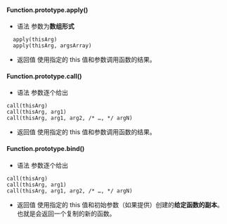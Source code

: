 #### Function.prototype.apply()
* 语法
  参数为**数组形式**
```
  apply(thisArg)
  apply(thisArg, argsArray)
```

* 返回值
使用指定的 this 值和参数调用函数的结果。

#### Function.prototype.call()
* 语法
  参数逐个给出
```
call(thisArg)
call(thisArg, arg1)
call(thisArg, arg1, arg2, /* …, */ argN)
```

* 返回值
使用指定的 this 值和参数调用函数的结果。

#### Function.prototype.bind()
* 语法
  参数逐个给出
```
call(thisArg)
call(thisArg, arg1)
call(thisArg, arg1, arg2, /* …, */ argN)
```

* 返回值
使用指定的 this 值和初始参数（如果提供）创建的**给定函数的副本**。也就是会返回一个复制的新的函数。